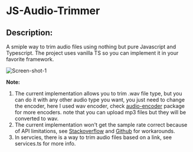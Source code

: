 # JS-Audio-Trimmer

## Description:

A smiple way to trim audio files using nothing but pure Javascript and Typescript.
The project uses vanilla TS so you can implement it in your favorite framework.

![Screen-shot-1](https://i.ibb.co/p3KF3kN/js-audio-trimmer-1.png)

**Note:**

1. The current implementation allows you to trim .wav file type, but you can do it with any other audio type you want, you just need to change the encoder, here I used wav encoder, check [audio-encoder](https://www.npmjs.com/package/audio-encoder) package for more encoders. note that you can upload mp3 files but they will be converted to wav.
2. The current implementation won't get the sample rate correct because of API limitations, see [Stackoverflow](https://stackoverflow.com/questions/33428990/determining-the-sample-rate-of-a-large-audio-file-in-javascript) and [Github](https://github.com/WebAudio/web-audio-api/issues/30) for workarounds.
3. In servcies, there is a way to trim audio files based on a link, see services.ts for more info.
